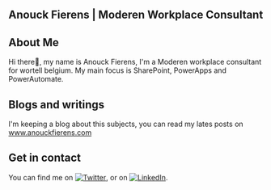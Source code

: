 ## Anouck Fierens | Moderen Workplace Consultant

## About Me

Hi there👋, my name is Anouck Fierens, I'm a Moderen workplace consultant for wortell belgium. My main focus is SharePoint, PowerApps and PowerAutomate.

## Blogs and writings
I'm keeping a blog about this subjects, you can read my lates posts on www.anouckfierens.com

## Get in contact
You can find me on [![Twitter][1.2]][1], or on [![LinkedIn][2.2]][2].

<!-- Icons -->

[1.2]: http://i.imgur.com/wWzX9uB.png (twitter icon without padding)
[2.2]: https://raw.githubusercontent.com/MartinHeinz/MartinHeinz/master/linkedin-3-16.png (LinkedIn icon without padding)

<!-- Links to your social media accounts -->

[1]: https://twitter.com/AnouckF
[2]: https://www.linkedin.com/in/anouckfierens/
<!--
**AnouckF/AnouckF** is a ✨ _special_ ✨ repository because its `README.md` (this file) appears on your GitHub profile.

Here are some ideas to get you started:

- 🔭 I’m currently working on ...
- 🌱 I’m currently learning ...
- 👯 I’m looking to collaborate on ...
- 🤔 I’m looking for help with ...
- 💬 Ask me about ...
- 📫 How to reach me: ...
- 😄 Pronouns: ...
- ⚡ Fun fact: ...
-->
